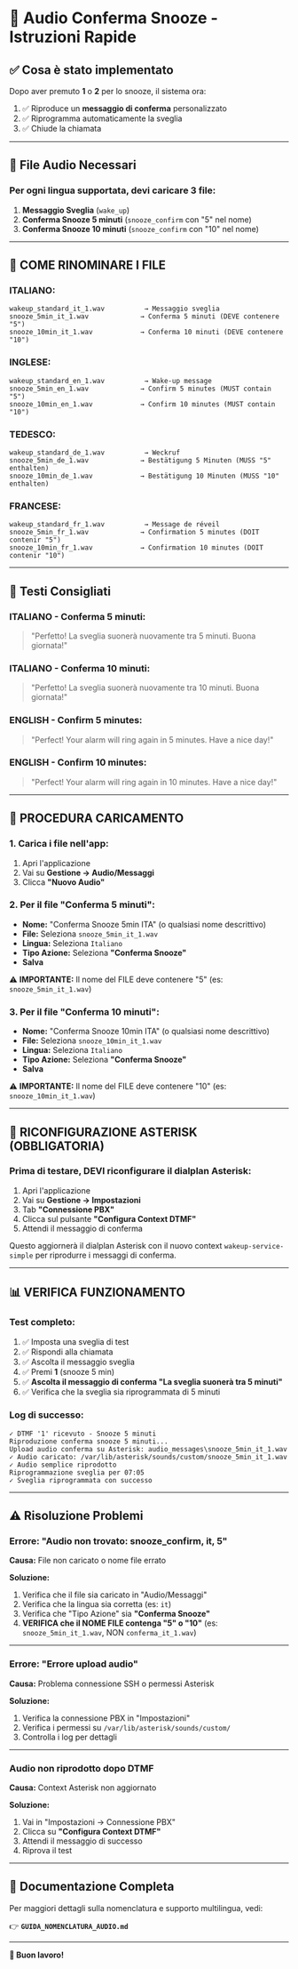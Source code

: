 # 🎵 Audio Conferma Snooze - Istruzioni Rapide

## ✅ Cosa è stato implementato

Dopo aver premuto **1** o **2** per lo snooze, il sistema ora:

1. ✅ Riproduce un **messaggio di conferma** personalizzato
2. ✅ Riprogramma automaticamente la sveglia
3. ✅ Chiude la chiamata

---

## 📁 File Audio Necessari

### **Per ogni lingua supportata, devi caricare 3 file:**

1. **Messaggio Sveglia** (`wake_up`)
2. **Conferma Snooze 5 minuti** (`snooze_confirm` con "5" nel nome)
3. **Conferma Snooze 10 minuti** (`snooze_confirm` con "10" nel nome)

---

## 🎯 COME RINOMINARE I FILE

### **ITALIANO:**

```
wakeup_standard_it_1.wav          → Messaggio sveglia
snooze_5min_it_1.wav             → Conferma 5 minuti (DEVE contenere "5")
snooze_10min_it_1.wav            → Conferma 10 minuti (DEVE contenere "10")
```

### **INGLESE:**

```
wakeup_standard_en_1.wav          → Wake-up message
snooze_5min_en_1.wav             → Confirm 5 minutes (MUST contain "5")
snooze_10min_en_1.wav            → Confirm 10 minutes (MUST contain "10")
```

### **TEDESCO:**

```
wakeup_standard_de_1.wav          → Weckruf
snooze_5min_de_1.wav             → Bestätigung 5 Minuten (MUSS "5" enthalten)
snooze_10min_de_1.wav            → Bestätigung 10 Minuten (MUSS "10" enthalten)
```

### **FRANCESE:**

```
wakeup_standard_fr_1.wav          → Message de réveil
snooze_5min_fr_1.wav             → Confirmation 5 minutes (DOIT contenir "5")
snooze_10min_fr_1.wav            → Confirmation 10 minutes (DOIT contenir "10")
```

---

## 📝 Testi Consigliati

### **ITALIANO - Conferma 5 minuti:**
> "Perfetto! La sveglia suonerà nuovamente tra 5 minuti. Buona giornata!"

### **ITALIANO - Conferma 10 minuti:**
> "Perfetto! La sveglia suonerà nuovamente tra 10 minuti. Buona giornata!"

### **ENGLISH - Confirm 5 minutes:**
> "Perfect! Your alarm will ring again in 5 minutes. Have a nice day!"

### **ENGLISH - Confirm 10 minutes:**
> "Perfect! Your alarm will ring again in 10 minutes. Have a nice day!"

---

## 🚀 PROCEDURA CARICAMENTO

### **1. Carica i file nell'app:**

1. Apri l'applicazione
2. Vai su **Gestione → Audio/Messaggi**
3. Clicca **"Nuovo Audio"**

### **2. Per il file "Conferma 5 minuti":**

- **Nome:** "Conferma Snooze 5min ITA" (o qualsiasi nome descrittivo)
- **File:** Seleziona `snooze_5min_it_1.wav`
- **Lingua:** Seleziona `Italiano`
- **Tipo Azione:** Seleziona **"Conferma Snooze"**
- **Salva**

⚠️ **IMPORTANTE:** Il nome del FILE deve contenere "5" (es: `snooze_5min_it_1.wav`)

### **3. Per il file "Conferma 10 minuti":**

- **Nome:** "Conferma Snooze 10min ITA" (o qualsiasi nome descrittivo)
- **File:** Seleziona `snooze_10min_it_1.wav`
- **Lingua:** Seleziona `Italiano`
- **Tipo Azione:** Seleziona **"Conferma Snooze"**
- **Salva**

⚠️ **IMPORTANTE:** Il nome del FILE deve contenere "10" (es: `snooze_10min_it_1.wav`)

---

## 🔧 RICONFIGURAZIONE ASTERISK (OBBLIGATORIA)

### **Prima di testare, DEVI riconfigurare il dialplan Asterisk:**

1. Apri l'applicazione
2. Vai su **Gestione → Impostazioni**
3. Tab **"Connessione PBX"**
4. Clicca sul pulsante **"Configura Context DTMF"**
5. Attendi il messaggio di conferma

Questo aggiornerà il dialplan Asterisk con il nuovo context `wakeup-service-simple` per riprodurre i messaggi di conferma.

---

## 📊 VERIFICA FUNZIONAMENTO

### **Test completo:**

1. ✅ Imposta una sveglia di test
2. ✅ Rispondi alla chiamata
3. ✅ Ascolta il messaggio sveglia
4. ✅ Premi **1** (snooze 5 min)
5. ✅ **Ascolta il messaggio di conferma "La sveglia suonerà tra 5 minuti"**
6. ✅ Verifica che la sveglia sia riprogrammata di 5 minuti

### **Log di successo:**

```
✓ DTMF '1' ricevuto - Snooze 5 minuti
Riproduzione conferma snooze 5 minuti...
Upload audio conferma su Asterisk: audio_messages\snooze_5min_it_1.wav
✓ Audio caricato: /var/lib/asterisk/sounds/custom/snooze_5min_it_1.wav
✓ Audio semplice riprodotto
Riprogrammazione sveglia per 07:05
✓ Sveglia riprogrammata con successo
```

---

## ⚠️ Risoluzione Problemi

### **Errore: "Audio non trovato: snooze_confirm, it, 5"**

**Causa:** File non caricato o nome file errato

**Soluzione:**
1. Verifica che il file sia caricato in "Audio/Messaggi"
2. Verifica che la lingua sia corretta (es: `it`)
3. Verifica che "Tipo Azione" sia **"Conferma Snooze"**
4. **VERIFICA che il NOME FILE contenga "5" o "10"** (es: `snooze_5min_it_1.wav`, NON `conferma_it_1.wav`)

---

### **Errore: "Errore upload audio"**

**Causa:** Problema connessione SSH o permessi Asterisk

**Soluzione:**
1. Verifica la connessione PBX in "Impostazioni"
2. Verifica i permessi su `/var/lib/asterisk/sounds/custom/`
3. Controlla i log per dettagli

---

### **Audio non riprodotto dopo DTMF**

**Causa:** Context Asterisk non aggiornato

**Soluzione:**
1. Vai in "Impostazioni → Connessione PBX"
2. Clicca su **"Configura Context DTMF"**
3. Attendi il messaggio di successo
4. Riprova il test

---

## 📖 Documentazione Completa

Per maggiori dettagli sulla nomenclatura e supporto multilingua, vedi:

👉 **`GUIDA_NOMENCLATURA_AUDIO.md`**

---

**🎉 Buon lavoro!**

